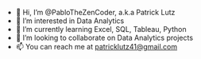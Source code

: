 - 👋 Hi, I’m @PabloTheZenCoder, a.k.a Patrick Lutz
- 👀 I’m interested in Data Analytics
- 🌱 I’m currently learning Excel, SQL, Tableau, Python
- 💞️ I’m looking to collaborate on Data Analytics projects
- 📫 You can reach me at patricklutz41@gmail.com

<!---
PabloTheZenCoder/PabloTheZenCoder is a ✨ special ✨ repository because its `README.md` (this file) appears on your GitHub profile.
You can click the Preview link to take a look at your changes.
--->
